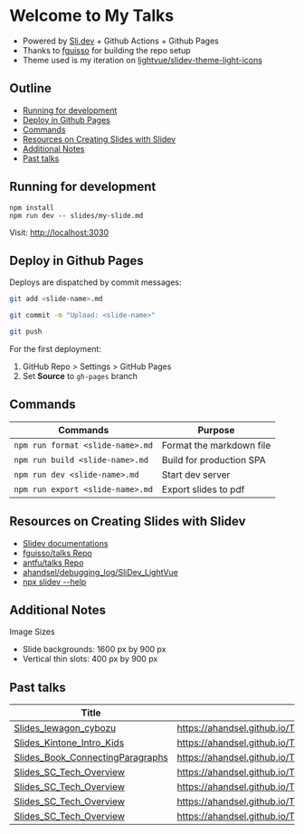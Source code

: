 # Welcome to My Talks

* Powered by [Sli.dev](https://sli.dev) + Github Actions + Github Pages
* Thanks to [fguisso](https://github.com/fguisso/talks) for building the repo setup
* Theme used is my iteration on [lightvue/slidev-theme-light-icons](https://github.com/lightvue/slidev-theme-light-icons)

## Outline <!-- omit in toc -->
<!-- markdownlint-disable MD007 -->
* [Running for development](#running-for-development)
* [Deploy in Github Pages](#deploy-in-github-pages)
* [Commands](#commands)
* [Resources on Creating Slides with Slidev](#resources-on-creating-slides-with-slidev)
* [Additional Notes](#additional-notes)
* [Past talks](#past-talks)
<!-- markdownlint-enable MD007 -->

## Running for development

```shell
npm install
npm run dev -- slides/my-slide.md
```

Visit: <http://localhost:3030>

## Deploy in Github Pages

Deploys are dispatched by commit messages:

```bash
git add <slide-name>.md

git commit -m "Upload: <slide-name>"

git push
```

For the first deployment:

  1. GitHub Repo > Settings > GitHub Pages
  2. Set **Source** to `gh-pages` branch

## Commands

| Commands                         | Purpose                  |
| -------------------------------- | ------------------------ |
| `npm run format <slide-name>.md` | Format the markdown file |
| `npm run build <slide-name>.md`  | Build for production SPA |
| `npm run dev <slide-name>.md`    | Start dev server         |
| `npm run export <slide-name>.md` | Export slides to pdf     |

## Resources on Creating Slides with Slidev

* [Slidev documentations](https://sli.dev/)
* [fguisso/talks Repo](https://github.com/fguisso/talks)
* [antfu/talks Repo](https://github.com/antfu/talks)
* [ahandsel/debugging_log/SliDev_LightVue](https://github.com/ahandsel/debugging_log/tree/master/SliDev_LightVue)
* [npx slidev --help](https://github.com/ahandsel/debugging_log/blob/master/SliDev_LightVue/SliDev_Basic/SliDev_Help.md#npx-slidev---help)

## Additional Notes

Image Sizes

* Slide backgrounds: 1600 px by 900 px
* Vertical thin slots: 400 px by 900 px

## Past talks

| Title                                                                   | Slides Link                                                          |
| ----------------------------------------------------------------------- | -------------------------------------------------------------------- |
| [Slides_lewagon_cybozu](Slides_lewagon_cybozu.md)                       | <https://ahandsel.github.io/Talks/Slides_lewagon_cybozu/>            |
| [Slides_Kintone_Intro_Kids](Slides_Kintone_Intro_Kids.md)               | <https://ahandsel.github.io/Talks/Slides_Kintone_Intro_Kids/>        |
| [Slides_Book_ConnectingParagraphs](Slides_Book_ConnectingParagraphs.md) | <https://ahandsel.github.io/Talks/Slides_Book_ConnectingParagraphs/> |
| [Slides_SC_Tech_Overview](Slides_SC_Tech_Overview.md)                   | <https://ahandsel.github.io/Talks/Slides_SC_Tech_Overview/>          |
| [Slides_SC_Tech_Overview](Slides_SC_Tech_Overview.md) | <https://ahandsel.github.io/Talks/Slides_SC_Tech_Overview/> |
| [Slides_SC_Tech_Overview](Slides_SC_Tech_Overview.md) | <https://ahandsel.github.io/Talks/Slides_SC_Tech_Overview/> |
| [Slides_SC_Tech_Overview](Slides_SC_Tech_Overview.md) | <https://ahandsel.github.io/Talks/Slides_SC_Tech_Overview/> |
